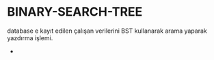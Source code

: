 # BINARY-SEARCH-TREE
database e kayıt edilen çalışan verilerini BST kullanarak arama yaparak yazdırma işlemi.

-  
